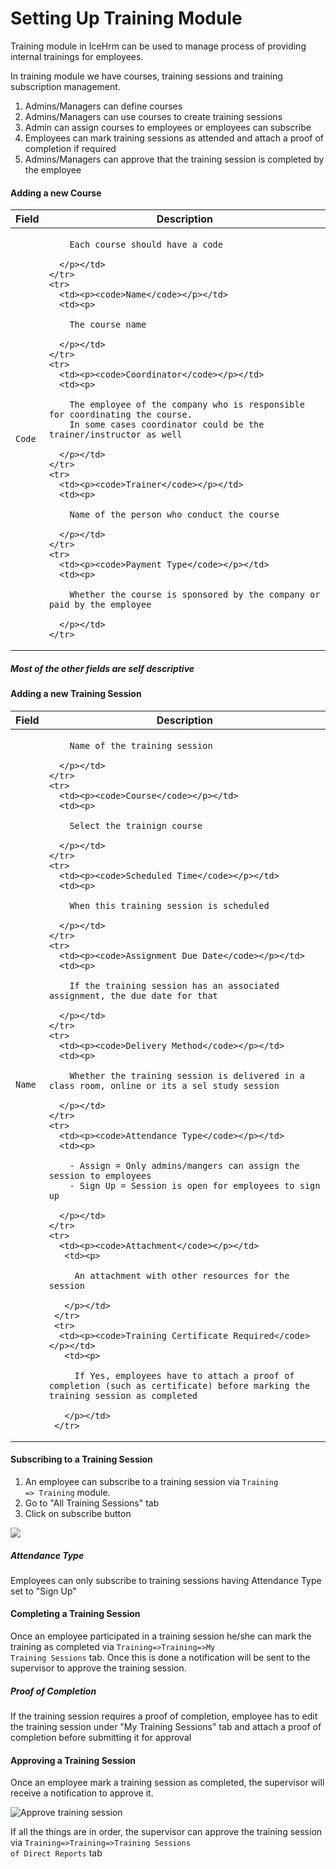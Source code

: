 # Setting Up Training Module

Training module in IceHrm can be used to manage process of providing internal trainings for employees.

In training module we have courses, training sessions and training subscription management.

 1. Admins/Managers can define courses
 2. Admins/Managers can use courses to create training sessions
 3. Admin can assign courses to employees or employees can subscribe
 4. Employees can mark training sessions as attended and attach a proof of completion if required
 5. Admins/Managers can approve that the training session is completed by the employee
 
 
#### Adding a new Course

<div class="mobile-side-scroller">
<table>
  <thead>
    <tr>
      <th>Field</th>
      <th>Description</th>
    </tr>
  </thead>
  <tbody>
    <tr>
      <td><p><code>Code</code></p></td>
      <td><p>
        
        Each course should have a code

      </p></td>
    </tr>
    <tr>
      <td><p><code>Name</code></p></td>
      <td><p>

        The course name

      </p></td>
    </tr>
    <tr>
      <td><p><code>Coordinator</code></p></td>
      <td><p>

        The employee of the company who is responsible for coordinating the course.
        In some cases coordinator could be the trainer/instructor as well

      </p></td>
    </tr>
    <tr>
      <td><p><code>Trainer</code></p></td>
      <td><p>

        Name of the person who conduct the course

      </p></td>
    </tr>
    <tr>
      <td><p><code>Payment Type</code></p></td>
      <td><p>

        Whether the course is sponsored by the company or paid by the employee

      </p></td>
    </tr>
  </tbody>
</table>
</div>

<div class="note info">
  <h5>Most of the other fields are self descriptive</h5>
  <p></p>
</div>

#### Adding a new Training Session

<div class="mobile-side-scroller">
<table>
  <thead>
    <tr>
      <th>Field</th>
      <th>Description</th>
    </tr>
  </thead>
  <tbody>
    <tr>
      <td><p><code>Name</code></p></td>
      <td><p>
        
        Name of the training session

      </p></td>
    </tr>
    <tr>
      <td><p><code>Course</code></p></td>
      <td><p>

        Select the trainign course

      </p></td>
    </tr>
    <tr>
      <td><p><code>Scheduled Time</code></p></td>
      <td><p>

        When this training session is scheduled

      </p></td>
    </tr>
    <tr>
      <td><p><code>Assignment Due Date</code></p></td>
      <td><p>

        If the training session has an associated assignment, the due date for that

      </p></td>
    </tr>
    <tr>
      <td><p><code>Delivery Method</code></p></td>
      <td><p>

        Whether the training session is delivered in a class room, online or its a sel study session

      </p></td>
    </tr>
    <tr>
      <td><p><code>Attendance Type</code></p></td>
      <td><p>

        - Assign = Only admins/mangers can assign the session to employees
        - Sign Up = Session is open for employees to sign up

      </p></td>
    </tr>
    <tr>
      <td><p><code>Attachment</code></p></td>
       <td><p>
 
         An attachment with other resources for the session
 
       </p></td>
     </tr>
     <tr>
      <td><p><code>Training Certificate Required</code></p></td>
       <td><p>
 
         If Yes, employees have to attach a proof of completion (such as certificate) before marking the training session as completed
 
       </p></td>
     </tr>
  </tbody>
</table>
</div>


#### Subscribing to a Training Session

1. An employee can subscribe to a training session via <code>Training => Training</code> module.
2. Go to "All Training Sessions" tab
3. Click on subscribe button

![](https://icehrm.s3.amazonaws.com/images/blog-images/employee_training_sessions.png)


<div class="note warning">
  <h5>Attendance Type</h5>
  <p>Employees can only subscribe to training sessions having Attendance Type set to "Sign Up"</p>
</div>

#### Completing a Training Session

Once an employee participated in a training session he/she can mark the training as completed via 
<code>Training=>Training=>My Training Sessions</code> tab. Once this is done a notification will be sent
to the supervisor to approve the training session.

<div class="note info">
  <h5>Proof of Completion</h5>
  <p>If the training session requires a proof of completion, employee has to edit the training session under "My Training Sessions" tab
  and attach a proof of completion before submitting it for approval</p>
</div>
 
 
#### Approving a Training Session
 
Once an employee mark a training session as completed, the supervisor will receive a notification to approve it.

![Approve training session](https://icehrm.s3.amazonaws.com/images/blog-images/approve_training_session.png)

If all the things are in order, the supervisor can approve the training session via <code>Training=>Training=>Training Sessions of Direct Reports</code> tab

